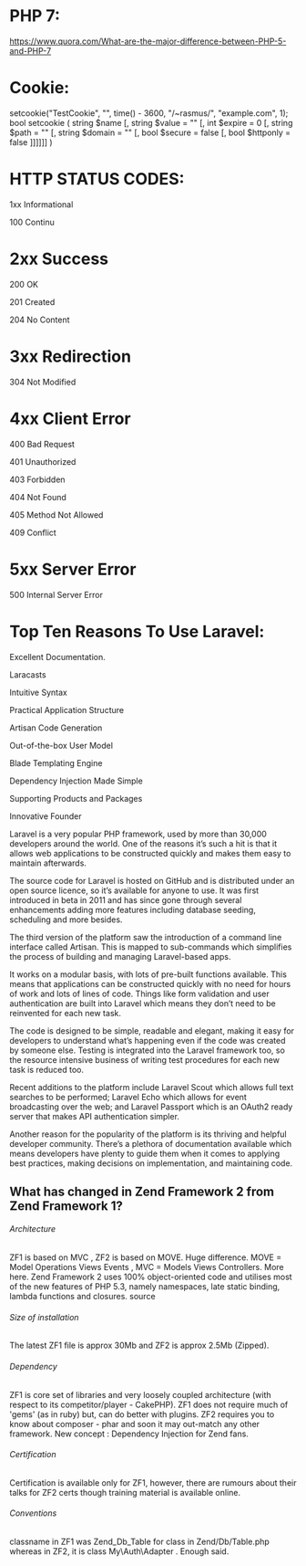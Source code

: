 # PHP 7:

https://www.quora.com/What-are-the-major-difference-between-PHP-5-and-PHP-7

# Cookie:
setcookie("TestCookie", "", time() - 3600, "/~rasmus/", "example.com", 1);
bool setcookie ( string $name [, string $value = "" [, int $expire = 0 [, string $path = "" [, string $domain = "" [, bool $secure = false [, bool $httponly = false ]]]]]] )

# HTTP STATUS CODES:

1xx Informational

100 Continu

# 2xx Success

200 OK

201 Created

204 No Content

# 3xx Redirection

304 Not Modified

# 4xx Client Error

400 Bad Request

401 Unauthorized

403 Forbidden

404 Not Found

405 Method Not Allowed

409 Conflict

# 5xx Server Error

500 Internal Server Error

# Top Ten Reasons To Use Laravel:

Excellent Documentation.

Laracasts

Intuitive Syntax

Practical Application Structure

Artisan Code Generation

Out-of-the-box User Model

Blade Templating Engine

Dependency Injection Made Simple

Supporting Products and Packages

Innovative Founder

Laravel is a very popular PHP framework, used by more than 30,000 developers around the world. 
One of the reasons it’s such a hit is that it allows web applications to be constructed quickly 
and makes them easy to maintain afterwards.

The source code for Laravel is hosted on GitHub and is distributed under an open source licence, so it’s available for anyone to use.
It was first introduced in beta in 2011 and has since gone through several enhancements adding more features including
database seeding, scheduling and more besides.

The third version of the platform saw the introduction of a command line interface called Artisan.
This is mapped to sub-commands which simplifies the process of building and managing Laravel-based apps.

It works on a modular basis, with lots of pre-built functions available. This means that applications can be constructed quickly
with no need for hours of work and lots of lines of code. Things like form validation and user authentication are 
built into Laravel which means they don’t need to be reinvented for each new task.

The code is designed to be simple, readable and elegant, making it easy for developers to understand what’s happening 
even if the code was created by someone else. Testing is integrated into the Laravel framework too, so the resource 
intensive business of writing test procedures for each new task is reduced too.

Recent additions to the platform include Laravel Scout which allows full text searches to be performed; Laravel 
Echo which allows for event broadcasting over the web; and Laravel Passport which is an OAuth2 ready server that
makes API authentication simpler.

Another reason for the popularity of the platform is its thriving and helpful developer community. 
There’s a plethora of documentation available which means developers have plenty to guide them 
when it comes to applying best practices, making decisions on implementation, and maintaining code. 

## What has changed in Zend Framework 2 from Zend Framework 1?

###### Architecture

ZF1 is based on MVC , ZF2 is based on MOVE. Huge difference. MOVE = Model Operations Views Events , MVC = Models Views Controllers. More here. Zend Framework 2 uses 100% object-oriented code and utilises most of the new features of PHP 5.3, namely namespaces, late static binding, lambda functions and closures. source

###### Size of installation

The latest ZF1 file is approx 30Mb and ZF2 is approx 2.5Mb (Zipped).

###### Dependency

ZF1 is core set of libraries and very loosely coupled architecture (with respect to its competitor/player - CakePHP). ZF1 does not require much of 'gems' (as in ruby) but, can do better with plugins. ZF2 requires you to know about composer - phar and soon it may out-match any other framework. New concept : Dependency Injection for Zend fans.

###### Certification

Certification is available only for ZF1, however, there are rumours about their talks for ZF2 certs though training material is available online.

###### Conventions
classname in ZF1 was Zend_Db_Table for class in Zend/Db/Table.php whereas in ZF2, it is class My\Auth\Adapter . Enough said.
